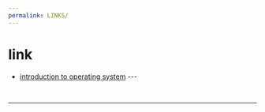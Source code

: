 ```yaml
---
permalink: LINKS/
---
```

# link
* [introduction to operating system](https://www.youtube.com/watch?v=PmK7Yh50hbE) ---
<br>
<hr>
